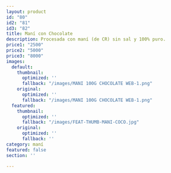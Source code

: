 ```yaml
---
layout: product
id: "80"
id2: "81"
id3: "82"
title: Maní con Chocolate
description: Procesada con maní (de CR) sin sal y 100% puro.
price1: "2500"
price2: "5000"
price3: "8000"
images:
  default:
    thumbnail:
      optimized: ''
      fallback: "/images/MANI 100G CHOCOLATE WEB-1.png"
    original:
      optimized: ''
      fallback: "/images/MANI 100G CHOCOLATE WEB-1.png"
  featured:
    thumbnail:
      optimized: ''
      fallback: "/images/FEAT-THUMB-MANI-COCO.jpg"
    original:
      optimized: ''
      fallback: ''
category: maní
featured: false
section: ''

---
```

